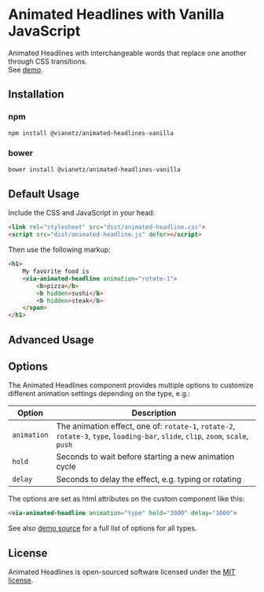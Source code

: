 # Animated Headlines with Vanilla JavaScript

Animated Headlines with interchangeable words that replace one another through CSS transitions.  
See [demo](https://vianetz.github.io/animated-headlines-vanilla/).

## Installation

### npm

```bash
npm install @vianetz/animated-headlines-vanilla
```

### bower
```bash
bower install @vianetz/animated-headlines-vanilla
```

## Default Usage

Include the CSS and JavaScript in your head:

```html
<link rel="stylesheet" src="dist/animated-headline.css">
<script src="dist/animated-headline.js" defer></script>
```

Then use the following markup:

```html
<h1>
    My favorite food is
    <via-animated-headline animation="rotate-1">
        <b>pizza</b>
        <b hidden>sushi</b>
        <b hidden>steak</b>
    </span>
</h1>
```

## Advanced Usage

## Options

The Animated Headlines component provides multiple options to customize different animation settings depending on the type, e.g.:

| Option      | Description                                                                                                                       |
|-------------|-----------------------------------------------------------------------------------------------------------------------------------|
| `animation` | The animation effect, one of: `rotate-1`, `rotate-2`, `rotate-3`, `type`, `loading-bar`, `slide`, `clip`, `zoom`, `scale`, `push` |
| `hold`      | Seconds to wait before starting a new animation cycle                                                                             |
| `delay`     | Seconds to delay the effect, e.g. typing or rotating                                                                              |

The options are set as html attributes on the custom component like this:
```html
<via-animated-headline animation="type" hold="3000" delay="1000">
```

See also [demo source](demo/index.html) for a full list of options for all types.

## License

Animated Headlines is open-sourced software licensed under the [MIT license](https://opensource.org/license/MIT).